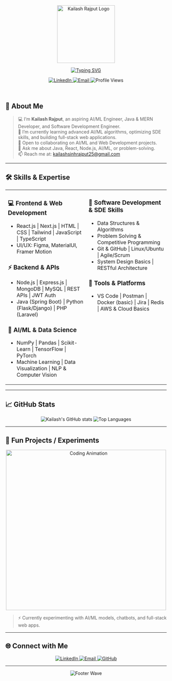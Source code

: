 <div align="center">
  <img src="https://avatars.githubusercontent.com/u/171402681?s=400&u=e6a8a27b52a1094763c7f2b4869275d8b62a88eb&v=4" alt="Kailash Rajput Logo" width="180" />
  
  [![Typing SVG](https://readme-typing-svg.herokuapp.com?font=JetBrains+Mono&weight=700&size=32&duration=2000&pause=3000&color=white&center=true&vCenter=true&multiline=true&width=1000&height=100&lines=Hi,+I'm+Kailash+Rajput!;Aspiring+AI/ML+Engineer+|+Java+%26+MERN+Developer+|+SDE)](https://git.io/typing-svg)

  <p>
    <a href="https://www.linkedin.com/in/](https://www.linkedin.com/in/kailashsinh-rajput-b83147383">
      <img src="https://img.shields.io/badge/LinkedIn-0077B5?style=for-the-badge&logo=linkedin&logoColor=white" alt="LinkedIn" />
    </a>
    <a href="mailto:kailashsinhrajput25@gmail.com">
      <img src="https://img.shields.io/badge/Email-D14836?style=for-the-badge&logo=gmail&logoColor=white" alt="Email" />
    </a>
    <img src="https://komarev.com/ghpvc/?username=KailashRajput&color=3B82F6&style=for-the-badge&label=Profile+Views" alt="Profile Views" />
  </p>
</div>

<br />

## 🎯 About Me

> 💻 I’m **Kailash Rajput**, an aspiring AI/ML Engineer, Java & MERN Developer, and Software Development Engineer.  
> 🌱 I’m currently learning advanced AI/ML algorithms, optimizing SDE skills, and building full-stack web applications.  
> 👯 Open to collaborating on AI/ML and Web Development projects.  
> 💬 Ask me about Java, React, Node.js, AI/ML, or problem-solving.  
> 📫 Reach me at: kailashsinhrajput25@gmail.com

---

## 🛠️ Skills & Expertise

<table>
<tr>
<td valign="top" width="50%">

### 💻 Frontend & Web Development
- React.js | Next.js | HTML | CSS | Tailwind | JavaScript | TypeScript  
- UI/UX: Figma, MaterialUI, Framer Motion

### ⚡ Backend & APIs
- Node.js | Express.js | MongoDB | MySQL | REST APIs | JWT Auth  
- Java (Spring Boot) | Python (Flask/Django) | PHP (Laravel)

### 🤖 AI/ML & Data Science
- NumPy | Pandas | Scikit-Learn | TensorFlow | PyTorch  
- Machine Learning | Data Visualization | NLP & Computer Vision

</td>
<td valign="top" width="50%">

### 🧩 Software Development & SDE Skills
- Data Structures & Algorithms  
- Problem Solving & Competitive Programming  
- Git & GitHub | Linux/Ubuntu | Agile/Scrum  
- System Design Basics | RESTful Architecture

### 🔧 Tools & Platforms
- VS Code | Postman | Docker (basic) | Jira | Redis | AWS & Cloud Basics

</td>
</tr>
</table>

---

## 📈 GitHub Stats

<div align="center">
  <img src="https://github-readme-stats.vercel.app/api?username=KailashRajput&show_icons=true&theme=radical" alt="Kailash's GitHub stats" />
  <img src="https://github-readme-stats.vercel.app/api/top-langs/?username=KailashRajput&layout=compact&theme=radical" alt="Top Languages" />
</div>

---

## 🤖 Fun Projects / Experiments

<div align="center">
  <img src="https://user-images.githubusercontent.com/74038190/225813708-98b745f2-7d22-48cf-9150-083f1b00d6c9.gif" width="500" alt="Coding Animation" />
</div>

> ⚡ Currently experimenting with AI/ML models, chatbots, and full-stack web apps.  

---

## 🌐 Connect with Me

<div align="center">
  <a href="https://www.linkedin.com/in/kailash-rajput-25">
    <img src="https://img.shields.io/badge/LinkedIn-0077B5?style=for-the-badge&logo=linkedin&logoColor=white" alt="LinkedIn" />
  </a>
  <a href="mailto:kailashsinhrajput25@gmail.com">
    <img src="https://img.shields.io/badge/Email-D14836?style=for-the-badge&logo=gmail&logoColor=white" alt="Email" />
  </a>
  <a href="https://github.com/KailashRajput">
    <img src="https://img.shields.io/badge/GitHub-181717?style=for-the-badge&logo=github&logoColor=white" alt="GitHub" />
  </a>
</div>

---

<div align="center">
  <img src="https://capsule-render.vercel.app/api?type=waving&color=gradient&customColorList=2&height=100&section=footer&text=Thanks+for+visiting!&fontSize=16&fontColor=fff&animation=twinkling" alt="Footer Wave" />
</div>


